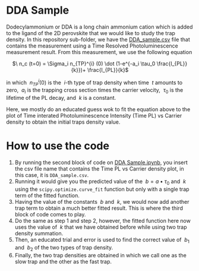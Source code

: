 # DDA Sample

Dodecylammonium or DDA is a long chain ammonium cation which is added to the ligand of the 2D perovskite that we would like to study the trap density. In this repository sub-folder, we have the [DDA_sample.csv](https://github.com/alexinthewonderland/Finding-Trap-Densities/blob/main/DDA-sample/DDA_sample.csv) file that contains the measurement using a Time Resolved Photoluminescence measurement result. From this measurement, we use the following equation

<p align ="center">
  $\ n_c (t=0) = \Sigma_i n_{TP}^{i} (0) \dot (1-e^{-a_i \tau_0 \frac{I_{PL}}{k}})+ \frac{I_{PL}}{k}$
  </p>

in which $\ n_{TP}^i (0)$ is the $\ i$-th type of trap density when time $\ t$ amounts to zero, $\ a_i$ is the trapping cross section times the carrier velocity, $\ \tau_0$ is the lifetime of the PL decay, and $\ k$ is a constant.

Here, we mostly do an educated guess wok to fit the equation above to the plot of Time interated Photoluminescence Intensity (Time PL) vs Carrier density to obtain the initial traps density value.

# How to use the code
1. By running the second block of code on [DDA Sample.ipynb](https://github.com/alexinthewonderland/Finding-Trap-Densities/blob/main/DDA-sample/DDA%20Sample.ipynb), you insert the csv file name that contains the Time PL vs Carrier density plot, in this case, it is ```DDA_sample.csv```.
2. Running it would give you the predicted value of the $\ b = a \bullet \tau_0$ and $\ k$ using the ```scipy.optimize.curve_fit``` function but only with a single trap term of the fitted function.
3. Having the value of the constants $\ b$ and $\ k$, we would now add another trap term to obtain a much better fitted result. This is where the third block of code comes to play.
4. Do the same as step 1 and step 2, however, the fitted function here now uses the value of $\ k$ that we have obtained before while using two trap density summation.
5. Then, an educated trial and error is used to find the correct value of $\ b_1$ and $\ b_2$ of the two types of trap density.
6. Finally, the two trap densities are obtained in which we call one as the slow trap and the other as the fast trap.
